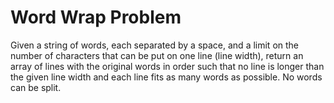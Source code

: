 Word Wrap Problem
=================
Given a string of words, each separated by a space, and a limit on the number of characters that can be put on one line (line width), return an array of lines with the original words in order such that no line is longer than the given line width and each line fits as many words as possible. No words can be split.
